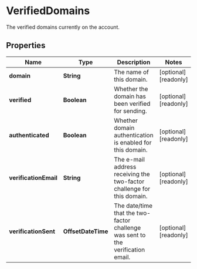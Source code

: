 

# VerifiedDomains

The verified domains currently on the account.

## Properties

| Name | Type | Description | Notes |
|------------ | ------------- | ------------- | -------------|
|**domain** | **String** | The name of this domain. |  [optional] [readonly] |
|**verified** | **Boolean** | Whether the domain has been verified for sending. |  [optional] [readonly] |
|**authenticated** | **Boolean** | Whether domain authentication is enabled for this domain. |  [optional] [readonly] |
|**verificationEmail** | **String** | The e-mail address receiving the two-factor challenge for this domain. |  [optional] [readonly] |
|**verificationSent** | **OffsetDateTime** | The date/time that the two-factor challenge was sent to the verification email. |  [optional] [readonly] |



